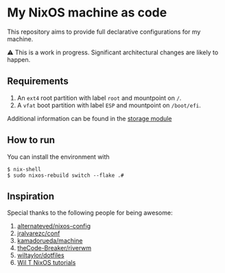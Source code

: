 # My NixOS machine as code

This repository aims to provide
full declarative configurations
for my machine.

:warning: This is a work in progress.
Significant architectural changes are likely to happen.

## Requirements

1. An `ext4` root partition with label `root` and mountpoint on `/`.
1. A `vfat` boot partition with label `ESP` and mountpoint on `/boot/efi`.

Additional information can be found in the
[storage module](/modules/storage/default.nix)

## How to run

You can install the environment with

```
$ nix-shell
$ sudo nixos-rebuild switch --flake .#
```

## Inspiration

Special thanks to the following people
for being awesome:

1. [alternateved/nixos-config](https://github.com/alternateved/nixos-config)
1. [jralvarezc/conf](https://github.com/jralvarezc/conf/tree/master/hosts/profiles)
1. [kamadorueda/machine](https://github.com/kamadorueda/machine)
1. [theCode-Breaker/riverwm](https://github.com/theCode-Breaker/riverwm)
1. [wiltaylor/dotfiles](https://github.com/wiltaylor/dotfiles)
1. [Wil T NixOS tutorials](https://www.youtube.com/playlist?list=PL-saUBvIJzOkjAw_vOac75v-x6EzNzZq-)
